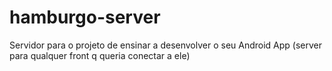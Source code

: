 # hamburgo-server
Servidor para o projeto de ensinar a desenvolver o seu Android App (server para qualquer front q queria conectar a ele)
